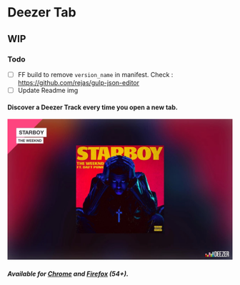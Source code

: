 # Deezer Tab
## WIP
### Todo
- [ ] FF build to remove `version_name` in manifest. Check : https://github.com/rejas/gulp-json-editor
- [ ] Update Readme img
#### Discover a Deezer Track every time you open a new tab.
![Deezer Tab Preview](README.jpg)
##### Available for [Chrome](https://chrome.google.com/webstore/detail/deezer-tab/meiclleccmfmheoplgelombebilpndea) and [Firefox](https://addons.mozilla.org/fr/firefox/addon/deezer-tab/) (54+).